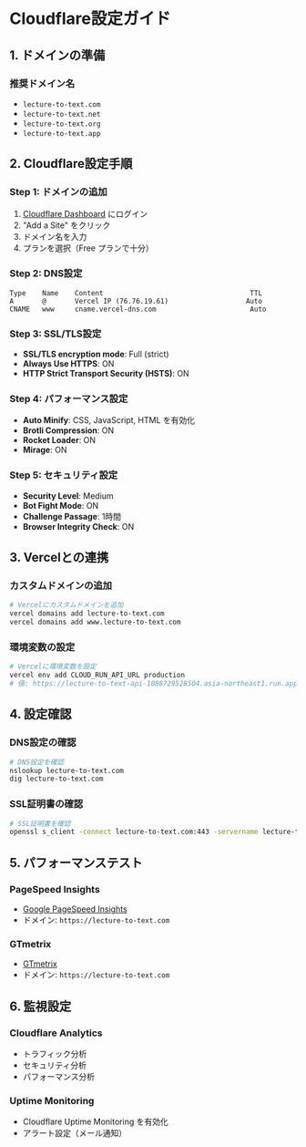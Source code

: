 # Cloudflare設定ガイド

## 1. ドメインの準備

### 推奨ドメイン名

- `lecture-to-text.com`
- `lecture-to-text.net`
- `lecture-to-text.org`
- `lecture-to-text.app`

## 2. Cloudflare設定手順

### Step 1: ドメインの追加

1. [Cloudflare Dashboard](https://dash.cloudflare.com) にログイン
2. "Add a Site" をクリック
3. ドメイン名を入力
4. プランを選択（Free プランで十分）

### Step 2: DNS設定

```
Type    Name    Content                                    TTL
A       @       Vercel IP (76.76.19.61)                   Auto
CNAME   www     cname.vercel-dns.com                       Auto
```

### Step 3: SSL/TLS設定

- **SSL/TLS encryption mode**: Full (strict)
- **Always Use HTTPS**: ON
- **HTTP Strict Transport Security (HSTS)**: ON

### Step 4: パフォーマンス設定

- **Auto Minify**: CSS, JavaScript, HTML を有効化
- **Brotli Compression**: ON
- **Rocket Loader**: ON
- **Mirage**: ON

### Step 5: セキュリティ設定

- **Security Level**: Medium
- **Bot Fight Mode**: ON
- **Challenge Passage**: 1時間
- **Browser Integrity Check**: ON

## 3. Vercelとの連携

### カスタムドメインの追加

```bash
# Vercelにカスタムドメインを追加
vercel domains add lecture-to-text.com
vercel domains add www.lecture-to-text.com
```

### 環境変数の設定

```bash
# Vercelに環境変数を設定
vercel env add CLOUD_RUN_API_URL production
# 値: https://lecture-to-text-api-1088729528504.asia-northeast1.run.app
```

## 4. 設定確認

### DNS設定の確認

```bash
# DNS設定を確認
nslookup lecture-to-text.com
dig lecture-to-text.com
```

### SSL証明書の確認

```bash
# SSL証明書を確認
openssl s_client -connect lecture-to-text.com:443 -servername lecture-to-text.com
```

## 5. パフォーマンステスト

### PageSpeed Insights

- [Google PageSpeed Insights](https://pagespeed.web.dev/)
- ドメイン: `https://lecture-to-text.com`

### GTmetrix

- [GTmetrix](https://gtmetrix.com/)
- ドメイン: `https://lecture-to-text.com`

## 6. 監視設定

### Cloudflare Analytics

- トラフィック分析
- セキュリティ分析
- パフォーマンス分析

### Uptime Monitoring

- Cloudflare Uptime Monitoring を有効化
- アラート設定（メール通知）
